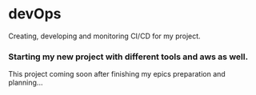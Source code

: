 # devOps
Creating, developing and monitoring CI/CD for my project.

### Starting my new project with different tools and aws as well.
This project coming soon after finishing my epics preparation and planning...
